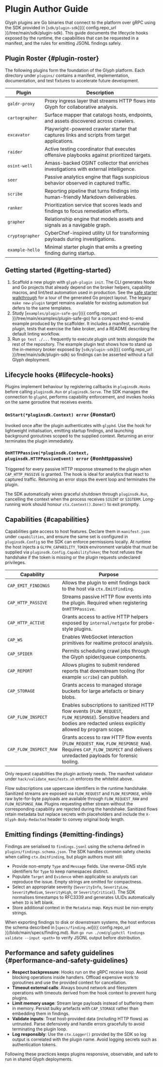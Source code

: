 # Plugin Author Guide

Glyph plugins are Go binaries that connect to the platform over gRPC using the SDK
provided in [`sdk/plugin-sdk`]({{ config.repo_url }}/tree/main/sdk/plugin-sdk). This guide documents the
lifecycle hooks exposed by the runtime, the capabilities that can be requested in a
manifest, and the rules for emitting JSONL findings safely.

## Plugin Roster {#plugin-roster}

The following plugins form the foundation of the Glyph platform. Each directory
under `plugins/` contains a manifest, implementation, documentation, and test
fixtures to accelerate future development.

| Plugin | Description |
| ------ | ----------- |
| `galdr-proxy` | Proxy ingress layer that streams HTTP flows into Glyph for collaborative analysis. |
| `cartographer` | Surface mapper that catalogs hosts, endpoints, and assets discovered across crawlers. |
| `excavator` | Playwright-powered crawler starter that captures links and scripts from target applications. |
| `raider` | Active testing coordinator that executes offensive playbooks against prioritized targets. |
| `osint-well` | Amass-backed OSINT collector that enriches investigations with external intelligence. |
| `seer` | Passive analytics engine that flags suspicious behavior observed in captured traffic. |
| `scribe` | Reporting pipeline that turns findings into human-friendly Markdown deliverables. |
| `ranker` | Prioritization service that scores leads and findings to focus remediation efforts. |
| `grapher` | Relationship engine that models assets and signals as a navigable graph. |
| `cryptographer` | CyberChef-inspired utility UI for transforming payloads during investigations. |
| `example-hello` | Minimal starter plugin that emits a greeting finding during startup. |

## Getting started {#getting-started}

1. Scaffold a new plugin with `glyph-plugin init`. The CLI generates Node and
   Go projects that already depend on the broker helpers, capability macros, and
   lint/test automation used in production. See the
   [safe starter walkthrough](safe-starter-go.md) for a tour of the generated Go
   project layout. The legacy `make new-plugin` target remains available for
   existing automation but defers to the same templates.
2. Study [`examples/plugin-safe-go/`]({{ config.repo_url }}/tree/main/examples/plugin-safe-go)
   for a compact end-to-end example produced by the scaffolder. It includes a
   manifest, runnable plugin, tests that exercise the fake broker, and a README
   describing the default linting workflow.
3. Run `go test ./...` frequently to execute plugin unit tests alongside the rest
   of the repository. The example plugin test shows how to stand up the
   in-memory broker exposed by [`sdk/plugin-sdk`]({{ config.repo_url }}/tree/main/sdk/plugin-sdk)
   so findings can be asserted without a full Glyph deployment.

## Lifecycle hooks {#lifecycle-hooks}

Plugins implement behaviour by registering callbacks in `pluginsdk.Hooks` before
calling `pluginsdk.Run` or `pluginsdk.Serve`. The SDK manages the connection to
`glyphd`, performs capability enforcement, and invokes hooks on the same goroutine
that receives events.

### `OnStart(*pluginsdk.Context) error` {#onstart}

Invoked once after the plugin authenticates with `glyphd`. Use the hook for
lightweight initialisation, emitting startup findings, and launching background
goroutines scoped to the supplied context. Returning an error terminates the
plugin immediately.

### `OnHTTPPassive(*pluginsdk.Context, pluginsdk.HTTPPassiveEvent) error` {#onhttppassive}

Triggered for every passive HTTP response streamed to the plugin when
`CAP_HTTP_PASSIVE` is granted. The hook is ideal for analytics that react to
captured traffic. Returning an error stops the event loop and terminates the
plugin.

The SDK automatically wires graceful shutdown through `pluginsdk.Run`, cancelling
the context when the process receives `SIGINT` or `SIGTERM`. Long-running work
should honour `ctx.Context().Done()` to exit promptly.

## Capabilities {#capabilities}

Capabilities gate access to host features. Declare them in `manifest.json` under
`capabilities`, and ensure the same set is configured in `pluginsdk.Config` so the
SDK can enforce permissions locally. At runtime the host injects a
`GLYPH_CAPABILITY_TOKEN` environment variable that must be supplied via
`pluginsdk.Config.CapabilityToken`; the host refuses the handshake if the token is
missing or the plugin requests undeclared privileges.

| Capability | Purpose |
| ---------- | ------- |
| `CAP_EMIT_FINDINGS` | Allows the plugin to emit findings back to the host via `ctx.EmitFinding`. |
| `CAP_HTTP_PASSIVE` | Streams passive HTTP flow events into the plugin. Required when registering `OnHTTPPassive`. |
| `CAP_HTTP_ACTIVE` | Grants access to active HTTP helpers exposed by `internal/netgate` for probe-style plugins. |
| `CAP_WS` | Enables WebSocket interaction primitives for realtime protocol analysis. |
| `CAP_SPIDER` | Permits scheduling crawl jobs through the Glyph spider/queue components. |
| `CAP_REPORT` | Allows plugins to submit rendered reports that downstream tooling (for example `scribe`) can publish. |
| `CAP_STORAGE` | Grants access to managed storage buckets for large artefacts or binary blobs. |
| `CAP_FLOW_INSPECT` | Enables subscriptions to sanitized HTTP flow events (`FLOW_REQUEST`, `FLOW_RESPONSE`). Sensitive headers and bodies are redacted unless explicitly allowed by program scope. |
| `CAP_FLOW_INSPECT_RAW` | Grants access to raw HTTP flow events (`FLOW_REQUEST_RAW`, `FLOW_RESPONSE_RAW`). Requires `CAP_FLOW_INSPECT` and delivers unredacted payloads for forensic tooling. |

Only request capabilities the plugin actively needs. The manifest validator under
`hack/validate_manifests.sh` enforces the whitelist above.

Flow subscriptions use uppercase identifiers in the runtime handshake. Sanitized streams are exposed via `FLOW_REQUEST` and `FLOW_RESPONSE`, while raw byte-for-byte payloads are available through `FLOW_REQUEST_RAW` and `FLOW_RESPONSE_RAW`. Plugins requesting either stream without the corresponding capability are rejected during the handshake. Sanitized flows retain metadata but replace secrets with placeholders and include the `X-Glyph-Body-Redacted` header to convey original body length.

## Emitting findings {#emitting-findings}

Findings are serialised to `findings.jsonl` using the schema defined in
`plugins/findings.schema.json`. The SDK handles common safety checks when calling
`ctx.EmitFinding`, but plugin authors must still:

- Provide non-empty `Type` and `Message` fields. Use reverse-DNS style identifiers
  for `Type` to keep namespaces distinct.
- Populate `Target` and `Evidence` when applicable so analysts can reproduce the
  issue. Empty strings are omitted for compactness.
- Select an appropriate severity (`SeverityInfo`, `SeverityLow`, `SeverityMedium`,
  `SeverityHigh`, or `SeverityCritical`). The SDK normalises timestamps to
  RFC3339 and generates ULIDs automatically when `ID` is left blank.
- Store additional context in the `Metadata` map. Keys must be non-empty strings.

When exporting findings to disk or downstream systems, the host enforces the
schema described in [`specs/finding.md`]({{ config.repo_url }}/blob/main/specs/finding.md). Run
`go run ./cmd/glyphctl findings validate --input <path>` to verify JSONL output
before distribution.

## Performance and safety guidelines {#performance-and-safety-guidelines}

- **Respect backpressure**: Hooks run on the gRPC receive loop. Avoid blocking
  operations inside handlers. Offload expensive work to goroutines and use the
  provided context for cancellation.
- **Timeout external calls**: Always bound network and filesystem operations with
  timeouts derived from the hook context to prevent hung plugins.
- **Limit memory usage**: Stream large payloads instead of buffering them in
  memory. Persist bulky artefacts with `CAP_STORAGE` rather than embedding them in
  findings.
- **Validate inputs**: Treat host-provided data (including HTTP flows) as
  untrusted. Parse defensively and handle errors gracefully to avoid terminating
  the plugin loop.
- **Log responsibly**: Use the `ctx.Logger()` provided by the SDK so log output is
  correlated with the plugin name. Avoid logging secrets such as authentication
  tokens.

Following these practices keeps plugins responsive, observable, and safe to run in
shared Glyph deployments.
